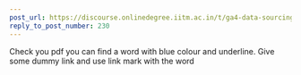 ```yaml
---
post_url: https://discourse.onlinedegree.iitm.ac.in/t/ga4-data-sourcing-discussion-thread-tds-jan-2025/165959/233
reply_to_post_number: 230
---
```

Check you pdf you can find a word with blue colour and underline. Give some dummy link and use link mark with the word
